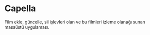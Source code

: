 # Capella
Film ekle, güncelle, sil işlevleri olan ve bu filmleri izleme olanağı sunan masaüstü uygulaması.
